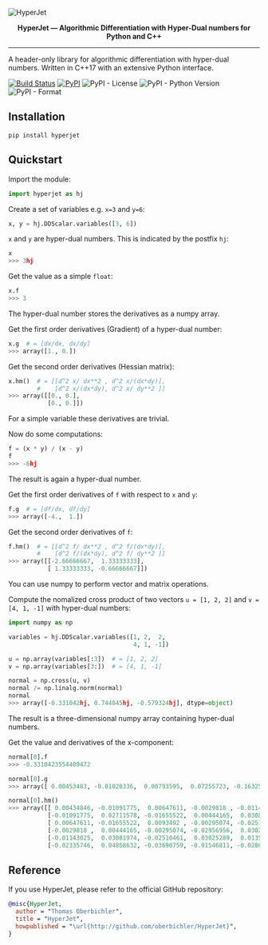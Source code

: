 ![HyperJet](https://github.com/oberbichler/HyperJet/raw/main/docs/HyperJet.png?raw=true)

<p align="center"><b>HyperJet — Algorithmic Differentiation with Hyper-Dual numbers for Python and C++</b></p>

---

A header-only library for algorithmic differentiation with hyper-dual numbers. Written in C++17 with an extensive Python interface.

[![Build Status](https://github.com/oberbichler/HyperJet/workflows/Python%20package/badge.svg?branch=master)](https://github.com/oberbichler/HyperJet/actions) [![PyPI](https://img.shields.io/pypi/v/hyperjet)](https://pypi.org/project/hyperjet) ![PyPI - License](https://img.shields.io/pypi/l/hyperjet) ![PyPI - Python Version](https://img.shields.io/pypi/pyversions/hyperjet) ![PyPI - Format](https://img.shields.io/pypi/format/hyperjet)

## Installation

```
pip install hyperjet
```

## Quickstart

Import the module:

```python
import hyperjet as hj
```

Create a set of variables e.g. `x=3` and `y=6`:

```python
x, y = hj.DDScalar.variables([3, 6])
```

`x` and `y` are hyper-dual numbers. This is indicated by the postfix `hj`:

```python
x
>>> 3hj
```

Get the value as a simple `float`:

```python
x.f
>>> 3
```

The hyper-dual number stores the derivatives as a numpy array.

Get the first order derivatives (Gradient) of a hyper-dual number:

```python
x.g  # = [dx/dx, dx/dy]
>>> array([1., 0.])
```

Get the second order derivatives (Hessian matrix):

```python
x.hm()  # = [[d^2 x/ dx**2 , d^2 x/(dx*dy)],
        #    [d^2 x/(dx*dy), d^2 x/ dy**2 ]]
>>> array([[0., 0.],
           [0., 0.]])
```

For a simple variable these derivatives are trivial.

Now do some computations:

```python
f = (x * y) / (x - y)
f
>>> -6hj
```

The result is again a hyper-dual number.

Get the first order derivatives of `f` with respect to `x` and `y`:

```python
f.g  # = [df/dx, df/dy]
>>> array([-4.,  1.])
```

Get the second order derivatives of `f`:

```python
f.hm()  # = [[d^2 f/ dx**2 , d^2 f/(dx*dy)],
        #    [d^2 f/(dx*dy), d^2 f/ dy**2 ]]
>>> array([[-2.66666667,  1.33333333],
           [ 1.33333333, -0.66666667]])
```

You can use numpy to perform vector and matrix operations.

Compute the nomalized cross product of two vectors `u = [1, 2, 2]` and `v = [4, 1, -1]` with hyper-dual numbers:

```python
import numpy as np

variables = hj.DDScalar.variables([1, 2,  2,
                                   4, 1, -1])

u = np.array(variables[:3])  # = [1, 2, 2]
v = np.array(variables[3:])  # = [4, 1, -1]

normal = np.cross(u, v)
normal /= np.linalg.norm(normal)
normal
>>> array([-0.331042hj, 0.744845hj, -0.579324hj], dtype=object)
```

The result is a three-dimensional numpy array containing hyper-dual numbers.

Get the value and derivatives of the x-component:

```python
normal[0].f
>>> -0.3310423554409472

normal[0].g
>>> array([ 0.00453483, -0.01020336,  0.00793595,  0.07255723, -0.16325376, 0.12697515])

normal[0].hm()
>>> array([[ 0.00434846, -0.01091775,  0.00647611, -0.0029818 , -0.01143025, -0.02335746],
           [-0.01091775,  0.02711578, -0.01655522,  0.00444165,  0.03081974, 0.04858632],
           [ 0.00647611, -0.01655522,  0.0093492 , -0.00295074, -0.02510461, -0.03690759],
           [-0.0029818 ,  0.00444165, -0.00295074, -0.02956956,  0.03025289, -0.01546811],
           [-0.01143025,  0.03081974, -0.02510461,  0.03025289,  0.01355789, -0.02868433],
           [-0.02335746,  0.04858632, -0.03690759, -0.01546811, -0.02868433, 0.03641839]])
```

## Reference

If you use HyperJet, please refer to the official GitHub repository:

```bibtex
@misc{HyperJet,
  author = "Thomas Oberbichler",
  title = "HyperJet",
  howpublished = "\url{http://github.com/oberbichler/HyperJet}",
}
```
